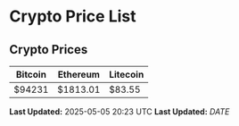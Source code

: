 # Crypto Price List

## Crypto Prices
| Bitcoin | Ethereum | Litecoin |
| ------- | -------- | -------- |
| $94231 | $1813.01 | $83.55 |
**Last Updated:** 2025-05-05 20:23 UTC
**Last Updated:** $DATE$
